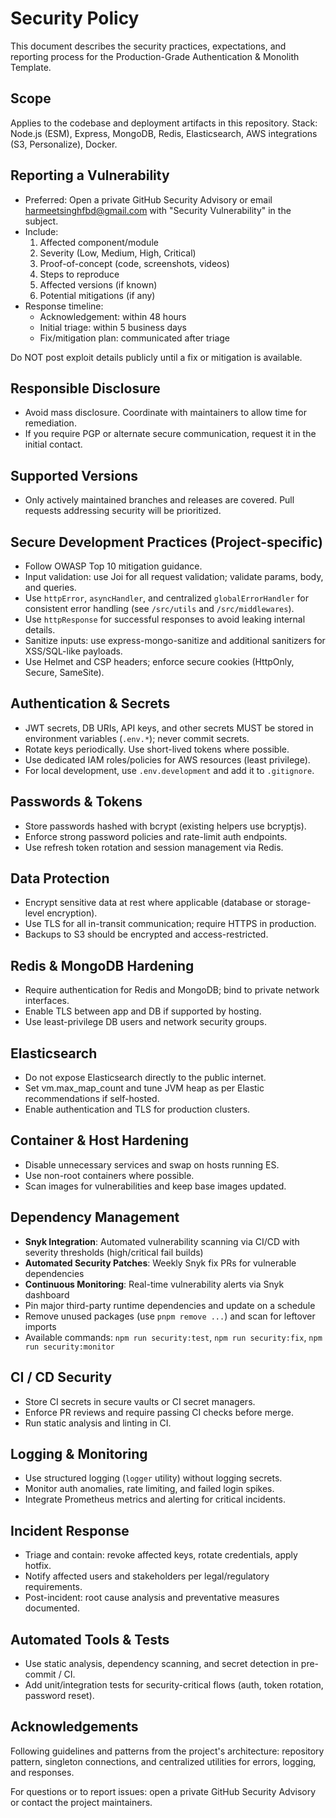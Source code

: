 # Security Policy

This document describes the security practices, expectations, and reporting process for the Production-Grade Authentication & Monolith Template.

## Scope

Applies to the codebase and deployment artifacts in this repository. Stack: Node.js (ESM), Express, MongoDB, Redis, Elasticsearch, AWS integrations (S3, Personalize), Docker.

## Reporting a Vulnerability

- Preferred: Open a private GitHub Security Advisory or email harmeetsinghfbd@gmail.com with "Security Vulnerability" in the subject.
- Include:
  1. Affected component/module
  2. Severity (Low, Medium, High, Critical)
  3. Proof-of-concept (code, screenshots, videos)
  4. Steps to reproduce
  5. Affected versions (if known)
  6. Potential mitigations (if any)
- Response timeline:
  - Acknowledgement: within 48 hours
  - Initial triage: within 5 business days
  - Fix/mitigation plan: communicated after triage

Do NOT post exploit details publicly until a fix or mitigation is available.

## Responsible Disclosure

- Avoid mass disclosure. Coordinate with maintainers to allow time for remediation.
- If you require PGP or alternate secure communication, request it in the initial contact.

## Supported Versions

- Only actively maintained branches and releases are covered. Pull requests addressing security will be prioritized.

## Secure Development Practices (Project-specific)

- Follow OWASP Top 10 mitigation guidance.
- Input validation: use Joi for all request validation; validate params, body, and queries.
- Use `httpError`, `asyncHandler`, and centralized `globalErrorHandler` for consistent error handling (see `/src/utils` and `/src/middlewares`).
- Use `httpResponse` for successful responses to avoid leaking internal details.
- Sanitize inputs: use express-mongo-sanitize and additional sanitizers for XSS/SQL-like payloads.
- Use Helmet and CSP headers; enforce secure cookies (HttpOnly, Secure, SameSite).

## Authentication & Secrets

- JWT secrets, DB URIs, API keys, and other secrets MUST be stored in environment variables (`.env.*`); never commit secrets.
- Rotate keys periodically. Use short-lived tokens where possible.
- Use dedicated IAM roles/policies for AWS resources (least privilege).
- For local development, use `.env.development` and add it to `.gitignore`.

## Passwords & Tokens

- Store passwords hashed with bcrypt (existing helpers use bcryptjs).
- Enforce strong password policies and rate-limit auth endpoints.
- Use refresh token rotation and session management via Redis.

## Data Protection

- Encrypt sensitive data at rest where applicable (database or storage-level encryption).
- Use TLS for all in-transit communication; require HTTPS in production.
- Backups to S3 should be encrypted and access-restricted.

## Redis & MongoDB Hardening

- Require authentication for Redis and MongoDB; bind to private network interfaces.
- Enable TLS between app and DB if supported by hosting.
- Use least-privilege DB users and network security groups.

## Elasticsearch

- Do not expose Elasticsearch directly to the public internet.
- Set vm.max_map_count and tune JVM heap as per Elastic recommendations if self-hosted.
- Enable authentication and TLS for production clusters.

## Container & Host Hardening

- Disable unnecessary services and swap on hosts running ES.
- Use non-root containers where possible.
- Scan images for vulnerabilities and keep base images updated.

## Dependency Management

- **Snyk Integration**: Automated vulnerability scanning via CI/CD with severity thresholds (high/critical fail builds)
- **Automated Security Patches**: Weekly Snyk fix PRs for vulnerable dependencies
- **Continuous Monitoring**: Real-time vulnerability alerts via Snyk dashboard
- Pin major third-party runtime dependencies and update on a schedule
- Remove unused packages (use `pnpm remove ...`) and scan for leftover imports
- Available commands: `npm run security:test`, `npm run security:fix`, `npm run security:monitor`

## CI / CD Security

- Store CI secrets in secure vaults or CI secret managers.
- Enforce PR reviews and require passing CI checks before merge.
- Run static analysis and linting in CI.

## Logging & Monitoring

- Use structured logging (`logger` utility) without logging secrets.
- Monitor auth anomalies, rate limiting, and failed login spikes.
- Integrate Prometheus metrics and alerting for critical incidents.

## Incident Response

- Triage and contain: revoke affected keys, rotate credentials, apply hotfix.
- Notify affected users and stakeholders per legal/regulatory requirements.
- Post-incident: root cause analysis and preventative measures documented.

## Automated Tools & Tests

- Use static analysis, dependency scanning, and secret detection in pre-commit / CI.
- Add unit/integration tests for security-critical flows (auth, token rotation, password reset).

## Acknowledgements

Following guidelines and patterns from the project's architecture: repository pattern, singleton connections, and centralized utilities for errors, logging, and responses.

For questions or to report issues: open a private GitHub Security Advisory or contact the project maintainers.
